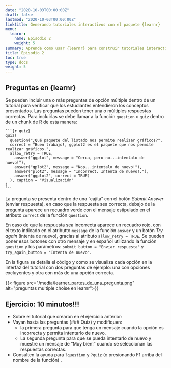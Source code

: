 ```yaml
---
date: "2020-10-03T00:00:00Z"
draft: false
lastmod: "2020-10-03T00:00:00Z"
linktitle: Generando tutoriales interactivos con el paquete {learnr}
menu:
  learnr:
    name: Episodio 2
    weight: 5
summary: Aprende como usar {learnr} para construir tutoriales interactivos con R.
title: Episodio 2
toc: true
type: docs
weight: 5
---
```


## Preguntas en {learnr} 

Se pueden incluir una o más preguntas de opción múltiple dentro de un tutorial para verificar que los estudiantes entendieron los conceptos presentados. Las preguntas pueden tener una o múltiples respuestas correctas. Para incluirlas se debe llamar a la función `question` o `quiz` dentro de un chunk de R de esta manera:

````
```{r quiz}
quiz(
  question("¿Qué paquete del listado nos permite realizar gráficos?", 
  correct = "Buen trabajo!, ggplot2 es el paquete que nos permite realizar gráficos.", 
  allow_retry = TRUE,
    answer("ggplot", message = "Cerca, pero no...intentalo de nuevo!"),
    answer("gplot2", message = "Nop...intentalo de nuevo!"),
    answer("plot2", message = "Incorrect. Intenta de nuevo!."),
    answer("ggplot2", correct = TRUE)
  ), caption = "Visualización"
)
```
```` 
La pregunta se presenta dentro de una “cajita” con el botón _Submit Answer_ (enviar respuesta), en caso que la respuesta sea correcta, debajo de la pregunta aparece un recuadro verde con el mensaje estipulado en el atributo `correct` de la función `question`. 

En caso de que la respuesta sea incorrecta aparece un recuadro rojo, con el texto indicado en el atributto `message` de la función `answer` y un botón _Try again_ (intenta de nuevo), gracias al atributo `allow_retry = TRUE`. 
Se pueden poner esos botones con otro mensaje y en español utilizando la función `question` y los parámetros: `submit_button = "Enviar respuesta"` y `try_again_button = "Intenta de nuevo"`.

En la figura se detalla el código y como se visualiza cada opción en la interfaz del tutorial con dos preguntas de ejemplo: una con opciones excluyentes y otra con más de una opción correcta.

{{< figure src="/media/learner_partes_de_una_pregunta.png" alt="preguntas multiple choise en learnr">}}

## Ejercicio: 10 minutos!!!

* Sobre el tutorial que crearon en el ejercicio anterior:
* Vayan hasta las preguntas (### Quiz) y modifiquen:
  - la primera pregunta para que tenga un mensaje cuando la opción es incorrecta y permita intentarlo de nuevo.
  - La segunda pregunta para que se pueda intentarlo de nuevo y muestre un mensaje de “Muy bien!” cuando se seleccionan las respuestas correctas.
* Consulten la ayuda para `?question` y `?quiz` (o presionando F1 arriba del nombre de la función) .

